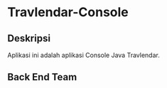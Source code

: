 # Travlendar-Console

## Deskripsi
Aplikasi ini adalah aplikasi Console Java Travlendar. 

## Back End Team
